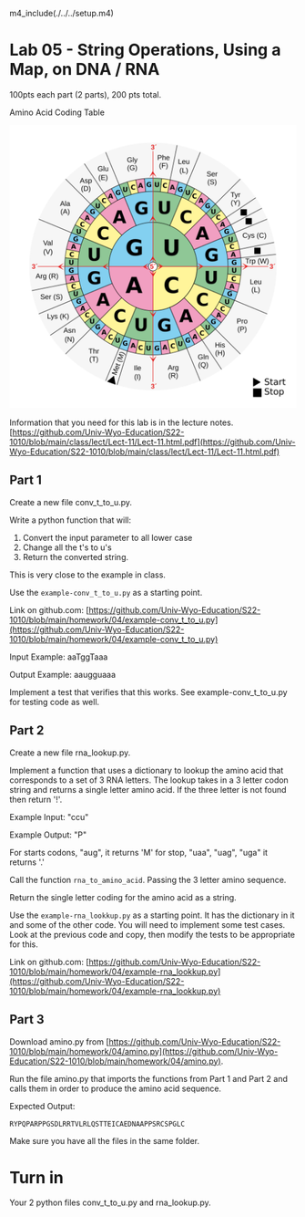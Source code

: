 

m4_include(./../../setup.m4)

# Lab 05 - String Operations, Using a Map, on DNA / RNA

100pts each part (2 parts), 200 pts total.


Amino Acid Coding Table

![Aminoacids_table.svg](./Aminoacids_table.svg)

Information that you need for this lab is in the lecture notes.
[https://github.com/Univ-Wyo-Education/S22-1010/blob/main/class/lect/Lect-11/Lect-11.html.pdf](https://github.com/Univ-Wyo-Education/S22-1010/blob/main/class/lect/Lect-11/Lect-11.html.pdf)

## Part 1

Create a new file conv_t_to_u.py.

Write a python function that will: 

1.  Convert the input parameter to all lower case
2.  Change all the t's to u's
3.  Return the converted string.

This is very close to the example in class.

Use the `example-conv_t_to_u.py` as a starting point.

Link on github.com: [https://github.com/Univ-Wyo-Education/S22-1010/blob/main/homework/04/example-conv_t_to_u.py](https://github.com/Univ-Wyo-Education/S22-1010/blob/main/homework/04/example-conv_t_to_u.py)

Input Example: aaTggTaaa

Output Example:  aaugguaaa

Implement a test that verifies that this works. See example-conv_t_to_u.py for testing code as well.




## Part 2

Create a new file rna_lookup.py.

Implement a function that uses a dictionary to lookup the amino acid
that corresponds to a set of 3 RNA letters. The lookup takes in
a 3 letter codon string and returns a single letter amino acid.
If the three letter is not found then return '!'.

Example Input: "ccu" 

Example Output: "P"

For starts codons, "aug",  it returns 'M' for stop, "uaa", "uag", "uga" it returns '.'

Call the function `rna_to_amino_acid`.  Passing the 3 letter amino sequence.

Return the single letter coding for the amino acid as a string.

Use the `example-rna_lookkup.py` as a starting point.    It has the dictionary in it
and some of the other code.  You will need to implement some test cases.  Look at
the previous code and copy, then modify the tests to be appropriate for this.

Link on github.com: [https://github.com/Univ-Wyo-Education/S22-1010/blob/main/homework/04/example-rna_lookkup.py](https://github.com/Univ-Wyo-Education/S22-1010/blob/main/homework/04/example-rna_lookkup.py)





## Part 3

Download amino.py from [https://github.com/Univ-Wyo-Education/S22-1010/blob/main/homework/04/amino.py](https://github.com/Univ-Wyo-Education/S22-1010/blob/main/homework/04/amino.py).

Run the file amino.py that imports the functions from Part 1 and Part 2 and
calls them in order to produce the amino acid sequence.

Expected Output:

```
RYPQPARPPGSDLRRTVLRLQSTTEICAEDNAAPPSRCSPGLC
```

Make sure you have all the files in the same folder.

# Turn in

Your 2 python files conv_t_to_u.py and rna_lookup.py.














